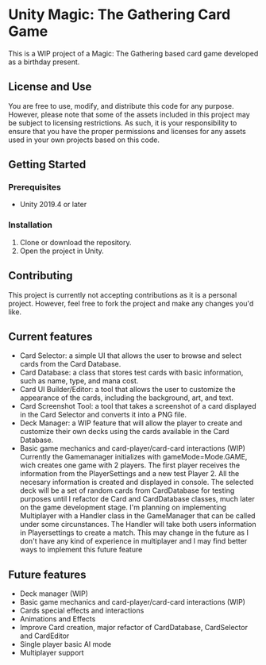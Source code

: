 # Unity Magic: The Gathering Card Game

This is a WIP project of a Magic: The Gathering based card game developed as a birthday present.

## License and Use

You are free to use, modify, and distribute this code for any purpose. However, please note that some of the assets included in this project may be subject to licensing restrictions. As such, it is your responsibility to ensure that you have the proper permissions and licenses for any assets used in your own projects based on this code.

## Getting Started

### Prerequisites

- Unity 2019.4 or later

### Installation

1. Clone or download the repository.
2. Open the project in Unity.

## Contributing

This project is currently not accepting contributions as it is a personal project. However, feel free to fork the project and make any changes you'd like.

## Current features

- Card Selector: a simple UI that allows the user to browse and select cards from the Card Database.
- Card Database: a class that stores test cards with basic information, such as name, type, and mana cost.
- Card UI Builder/Editor: a tool that allows the user to customize the appearance of the cards, including the background, art, and text.
- Card Screenshot Tool: a tool that takes a screenshot of a card displayed in the Card Selector and converts it into a PNG file.
- Deck Manager: a WIP feature that will allow the player to create and customize their own decks using the cards available in the Card Database.
- Basic game mechanics and card-player/card-card interactions (WIP) Currently the Gamemanager initializes with gameMode=Mode.GAME, wich creates one game with 2 players. The first player receives the information from the PlayerSettings and a new test Player 2. All the necesary information  is created and displayed in console. The selected deck will be a set of random cards from CardDatabase for testing purposes until I refactor de Card and CardDatabase classes, much later on the game development stage. I'm planning on implementing Multiplayer with a Handler class in the GameManager that can be called under some circunstances. The Handler will take both users information in Playersettings to create a match. This may change in the future as I don't have any kind of experience in multiplayer and I may find better ways to implement this future feature

## Future features

- Deck manager (WIP)
- Basic game mechanics and card-player/card-card interactions (WIP)
- Cards special effects and interactions
- Animations and Effects
- Improve Card creation, major refactor of CardDatabase, CardSelector and CardEditor
- Single player basic AI mode
- Multiplayer support

